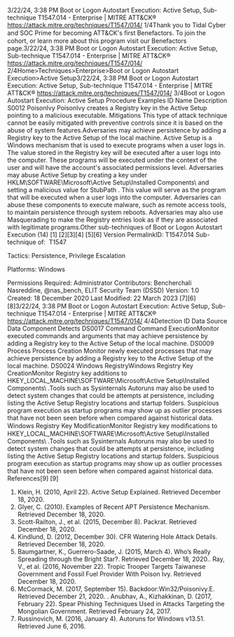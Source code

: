 3/22/24, 3:38 PM Boot or Logon Autostart Execution: Active Setup, Sub-technique T1547.014 - Enterprise | MITRE ATT&CK®
https://attack.mitre.org/techniques/T1547/014/ 1/4Thank you to Tidal Cyber and SOC Prime for becoming ATT&CK's ﬁrst Benefactors. To join the cohort, or learn more about this program visit our
Benefactors page.3/22/24, 3:38 PM Boot or Logon Autostart Execution: Active Setup, Sub-technique T1547.014 - Enterprise | MITRE ATT&CK®
https://attack.mitre.org/techniques/T1547/014/ 2/4Home>Techniques>Enterprise>Boot or Logon Autostart Execution>Active Setup3/22/24, 3:38 PM Boot or Logon Autostart Execution: Active Setup, Sub-technique T1547.014 - Enterprise | MITRE ATT&CK®
https://attack.mitre.org/techniques/T1547/014/ 3/4Boot or Logon Autostart Execution: Active Setup
Procedure Examples
ID Name Description
S0012 PoisonIvy PoisonIvy creates a Registry key in the Active Setup pointing to a malicious executable.
Mitigations
This type of attack technique cannot be easily mitigated with preventive controls since it is based on the abuse of system features.Adversaries may achieve persistence by adding a Registry key to the Active Setup of the local machine. Active Setup is a Windows
mechanism that is used to execute programs when a user logs in. The value stored in the Registry key will be executed after a user logs into
the computer. These programs will be executed under the context of the user and will have the account's associated permissions level.
Adversaries may abuse Active Setup by creating a key under HKLM\SOFTWARE\Microsoft\Active Setup\Installed Components\ and
setting a malicious value for StubPath . This value will serve as the program that will be executed when a user logs into the computer.
Adversaries can abuse these components to execute malware, such as remote access tools, to maintain persistence through system reboots.
Adversaries may also use Masquerading to make the Registry entries look as if they are associated with legitimate programs.Other sub-techniques of Boot or Logon Autostart Execution (14)
[1]
[2][3][4]
[5][6]
Version PermalinkID: T1547.014
Sub-technique of:  T1547

Tactics: Persistence, Privilege Escalation

Platforms: Windows

Permissions Required: Administrator
Contributors: Bencherchali Nasreddine, @nas\_bench, ELIT Security Team (DSSD)
Version: 1.0
Created: 18 December 2020
Last Modiﬁed: 22 March 2023
[7][6][8]3/22/24, 3:38 PM Boot or Logon Autostart Execution: Active Setup, Sub-technique T1547.014 - Enterprise | MITRE ATT&CK®
https://attack.mitre.org/techniques/T1547/014/ 4/4Detection
ID Data Source Data Component Detects
DS0017 Command Command
ExecutionMonitor executed commands and arguments that may achieve persistence by
adding a Registry key to the Active Setup of the local machine.
DS0009 Process Process Creation Monitor newly executed processes that may achieve persistence by adding a
Registry key to the Active Setup of the local machine.
DS0024 Windows RegistryWindows
Registry Key
CreationMonitor Registry key additions to
HKEY\_LOCAL\_MACHINE\SOFTWARE\Microsoft\Active Setup\Installed
Components\ .Tools such as Sysinternals Autoruns may also be used to detect
system changes that could be attempts at persistence, including listing the Active
Setup Registry locations and startup folders. Suspicious program execution as
startup programs may show up as outlier processes that have not been seen before
when compared against historical data.
Windows
Registry Key
ModiﬁcationMonitor Registry key modiﬁcations to
HKEY\_LOCAL\_MACHINE\SOFTWARE\Microsoft\Active Setup\Installed
Components\ .Tools such as Sysinternals Autoruns may also be used to detect
system changes that could be attempts at persistence, including listing the Active
Setup Registry locations and startup folders. Suspicious program execution as
startup programs may show up as outlier processes that have not been seen before
when compared against historical data.
References[9]
[9]
1. Klein, H. (2010, April 22). Active Setup Explained. Retrieved
December 18, 2020.
2. Glyer, C. (2010). Examples of Recent APT Persistence
Mechanism. Retrieved December 18, 2020.
3. Scott-Railton, J., et al. (2015, December 8). Packrat. Retrieved
December 18, 2020.
4. Kindlund, D. (2012, December 30). CFR Watering Hole Attack
Details. Retrieved December 18, 2020.
5. Baumgartner, K., Guerrero-Saade, J. (2015, March 4). Who’s
Really Spreading through the Bright Star?. Retrieved December
18, 2020.. Ray, V., et al. (2016, November 22). Tropic Trooper Targets
Taiwanese Government and Fossil Fuel Provider With Poison
Ivy. Retrieved December 18, 2020.
7. McCormack, M. (2017, September 15).
Backdoor:Win32/Poisonivy.E. Retrieved December 21, 2020.
. Anubhav, A., Kizhakkinan, D. (2017, February 22). Spear
Phishing Techniques Used in Attacks Targeting the Mongolian
Government. Retrieved February 24, 2017.
9. Russinovich, M. (2016, January 4). Autoruns for Windows
v13.51. Retrieved June 6, 2016.